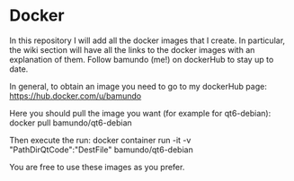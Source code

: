 # Docker
In this repository I will add all the docker images that I create. In particular, the wiki section will have all the links to the docker images with an explanation of them. 
Follow bamundo (me!) on dockerHub to stay up to date.

In general, to obtain an image you need to go to my dockerHub page:
https://hub.docker.com/u/bamundo

Here you should pull the image you want (for example for qt6-debian):
docker pull bamundo/qt6-debian

Then execute the run:
docker container run -it -v "PathDirQtCode":"DestFile" bamundo/qt6-debian

You are free to use these images as you prefer. 
